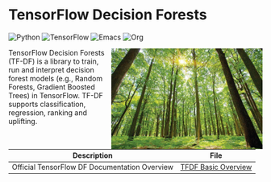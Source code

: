 # TensorFlow Decision Forests

![Python](https://img.shields.io/badge/Python-3776AB.svg?style=flat-square&logo=python&logoColor=white)
![TensorFlow](https://img.shields.io/badge/TensorFlow-FF6F00.svg?style=flat-square&logo=tensorflow&logoColor=white)
![Emacs](https://img.shields.io/badge/Emacs-7F5AB6.svg?style=flat-square&logo=gnuemacs&logoColor=white)
![Org](https://img.shields.io/badge/Org%20Mode-77AA99.svg?style=flat-square&logo=org&logoColor=white)

<img src="https://github.com/UmbertoFasci/Decision_Forests/blob/main/Forest.jpeg" width=300 align="right" />

TensorFlow Decision Forests (TF-DF) is a library to train, run and interpret decision forest models (e.g., Random Forests, Gradient Boosted Trees) in TensorFlow. TF-DF supports classification, regression, ranking and uplifting.
 
|**Description**|**File**|
|-|-|
|Official TensorFlow DF Documentation Overview|[TFDF Basic Overview](https://github.com/UmbertoFasci/Decision_Forests/blob/main/Decision_trees_test.md)|

